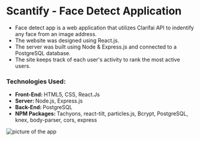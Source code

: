 # Scantify - Face Detect Application
* Face detect app is a web application that utilizes Clarifai API to indentify any face from an image address. 
* The website was designed using React.js.
* The server was built using Node & Express.js and connected to a PostgreSQL database.
* The site keeps track of each user's activity to rank the most active users. 

### Technologies Used: 
 - <strong> Front-End: </strong> HTML5, CSS, React.Js
 - <strong> Server: </strong> Node.js, Express.js
 - <strong> Back-End: </strong> PostgreSQL
 - <strong> NPM Packages: </strong> Tachyons, react-tilt, particles.js, Bcrypt, PostgreSQL, knex, body-parser, cors, express
 
 ![picture of the app](https://www.linkpicture.com/q/face-detect-2.png)
 
 
